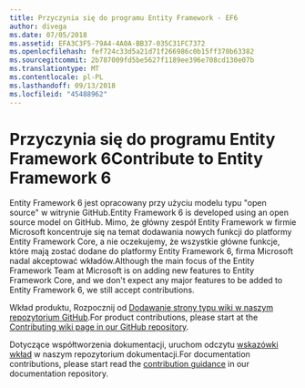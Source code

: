 ```yaml
---
title: Przyczynia się do programu Entity Framework - EF6
author: divega
ms.date: 07/05/2018
ms.assetid: EFA3C3F5-79A4-4A0A-BB37-035C31FC7372
ms.openlocfilehash: fef724c33d5a21d71f266986c0b15ff370b63382
ms.sourcegitcommit: 2b787009fd5be5627f1189ee396e708cd130e07b
ms.translationtype: MT
ms.contentlocale: pl-PL
ms.lasthandoff: 09/13/2018
ms.locfileid: "45488962"
---
```

# <a name="contribute-to-entity-framework-6"></a><span data-ttu-id="fc0ac-102">Przyczynia się do programu Entity Framework 6</span><span class="sxs-lookup"><span data-stu-id="fc0ac-102">Contribute to Entity Framework 6</span></span>
<span data-ttu-id="fc0ac-103">Entity Framework 6 jest opracowany przy użyciu modelu typu "open source" w witrynie GitHub.</span><span class="sxs-lookup"><span data-stu-id="fc0ac-103">Entity Framework 6 is developed using an open source model on GitHub.</span></span> <span data-ttu-id="fc0ac-104">Mimo, że główny zespół Entity Framework w firmie Microsoft koncentruje się na temat dodawania nowych funkcji do platformy Entity Framework Core, a nie oczekujemy, że wszystkie główne funkcje, które mają zostać dodane do platformy Entity Framework 6, firma Microsoft nadal akceptować wkładów.</span><span class="sxs-lookup"><span data-stu-id="fc0ac-104">Although the main focus of the Entity Framework Team at Microsoft is on adding new features to Entity Framework Core, and we don't expect any major features to be added to Entity Framework 6, we still accept contributions.</span></span>

<span data-ttu-id="fc0ac-105">Wkład produktu, Rozpocznij od [Dodawanie strony typu wiki w naszym repozytorium GitHub](https://github.com/aspnet/EntityFramework6/wiki/Contributing).</span><span class="sxs-lookup"><span data-stu-id="fc0ac-105">For product contributions, please start at the [Contributing wiki page in our GitHub repository](https://github.com/aspnet/EntityFramework6/wiki/Contributing).</span></span>

<span data-ttu-id="fc0ac-106">Dotyczące współtworzenia dokumentacji, uruchom odczytu [wskazówki wkład](https://github.com/aspnet/EntityFramework.Docs/blob/master/CONTRIBUTING.md) w naszym repozytorium dokumentacji.</span><span class="sxs-lookup"><span data-stu-id="fc0ac-106">For documentation contributions, please start read the [contribution guidance](https://github.com/aspnet/EntityFramework.Docs/blob/master/CONTRIBUTING.md) in our documentation repository.</span></span>
